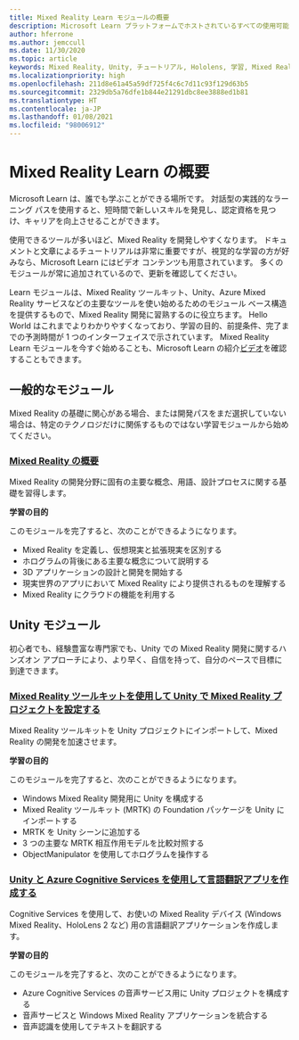 ```yaml
---
title: Mixed Reality Learn モジュールの概要
description: Microsoft Learn プラットフォームでホストされているすべての使用可能な Mixed Reality モジュールの最新情報について説明します。
author: hferrone
ms.author: jemccull
ms.date: 11/30/2020
ms.topic: article
keywords: Mixed Reality, Unity, チュートリアル, Hololens, 学習, Mixed Reality ヘッドセット, Windows Mixed Reality ヘッドセット, 仮想現実ヘッドセット, 仮想現実とは, 拡張現実とは, MRTK, Mixed Reality Toolkit, 言語翻訳, Azure, Azure Cognitive Services, Microsoft Learn
ms.localizationpriority: high
ms.openlocfilehash: 211d8e61a45a59df725f4c6c7d11c93f129d63b5
ms.sourcegitcommit: 2329db5a76dfe1b844e21291dbc8ee3888ed1b81
ms.translationtype: HT
ms.contentlocale: ja-JP
ms.lasthandoff: 01/08/2021
ms.locfileid: "98006912"
---
```

# <a name="mixed-reality-learn-overview"></a>Mixed Reality Learn の概要

Microsoft Learn は、誰でも学ぶことができる場所です。 対話型の実践的なラーニング パスを使用すると、短時間で新しいスキルを発見し、認定資格を見つけ、キャリアを向上させることができます。 

使用できるツールが多いほど、Mixed Reality を開発しやすくなります。 ドキュメントと文章によるチュートリアルは非常に重要ですが、視覚的な学習の方が好みなら、Microsoft Learn にはビデオ コンテンツも用意されています。 多くのモジュールが常に追加されているので、更新を確認してください。

Learn モジュールは、Mixed Reality ツールキット、Unity、Azure Mixed Reality サービスなどの主要なツールを使い始めるためのモジュール ベース構造を提供するもので、Mixed Reality 開発に習熟するのに役立ちます。 Hello World はこれまでよりわかりやすくなっており、学習の目的、前提条件、完了までの予測時間が 1 つのインターフェイスで示されています。 Mixed Reality Learn モジュールを今すぐ始めることも、Microsoft Learn の紹介[ビデオ](https://channel9.msdn.com/Blogs/One-Dev-Minute/What-is-Microsoft-Learn)を確認することもできます。

## <a name="general-modules"></a>一般的なモジュール

Mixed Reality の基礎に関心がある場合、または開発パスをまだ選択していない場合は、特定のテクノロジだけに関係するものではない学習モジュールから始めてください。

### <a name="introduction-to-mixed-reality"></a>[Mixed Reality の概要](https://docs.microsoft.com/learn/modules/intro-to-mixed-reality/)

Mixed Reality の開発分野に固有の主要な概念、用語、設計プロセスに関する基礎を習得します。

**学習の目的**

このモジュールを完了すると、次のことができるようになります。

* Mixed Reality を定義し、仮想現実と拡張現実を区別する
* ホログラムの背後にある主要な概念について説明する
* 3D アプリケーションの設計と開発を開始する
* 現実世界のアプリにおいて Mixed Reality により提供されるものを理解する
* Mixed Reality にクラウドの機能を利用する

## <a name="unity-modules"></a>Unity モジュール

初心者でも、経験豊富な専門家でも、Unity での Mixed Reality 開発に関するハンズオン アプローチにより、より早く、自信を持って、自分のペースで目標に到達できます。

### <a name="set-up-a-mixed-reality-project-in-unity-with-the-mixed-reality-toolkit"></a>[Mixed Reality ツールキットを使用して Unity で Mixed Reality プロジェクトを設定する](https://docs.microsoft.com/learn/modules/mixed-reality-toolkit-project-unity/)

Mixed Reality ツールキットを Unity プロジェクトにインポートして、Mixed Reality の開発を加速させます。

**学習の目的**

このモジュールを完了すると、次のことができるようになります。

* Windows Mixed Reality 開発用に Unity を構成する
* Mixed Reality ツールキット (MRTK) の Foundation パッケージを Unity にインポートする
* MRTK を Unity シーンに追加する
* 3 つの主要な MRTK 相互作用モデルを比較対照する
* ObjectManipulator を使用してホログラムを操作する

### <a name="create-a-language-translator-app-with-unity--azure-cognitive-services"></a>[Unity と Azure Cognitive Services を使用して言語翻訳アプリを作成する](https://docs.microsoft.com/learn/modules/create-language-translator-mixed-reality-application-unity-azure-cognitive-services/)

Cognitive Services を使用して、お使いの Mixed Reality デバイス (Windows Mixed Reality、HoloLens 2 など) 用の言語翻訳アプリケーションを作成します。

**学習の目的**

このモジュールを完了すると、次のことができるようになります。

* Azure Cognitive Services の音声サービス用に Unity プロジェクトを構成する
* 音声サービスと Windows Mixed Reality アプリケーションを統合する
* 音声認識を使用してテキストを翻訳する
